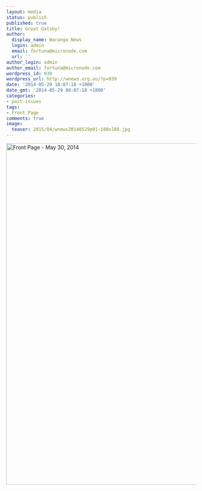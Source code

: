 ```yaml
---
layout: media
status: publish
published: true
title: Great Gatsby!
author:
  display_name: Waranga News
  login: admin
  email: fortuna@micronode.com
  url: ''
author_login: admin
author_email: fortuna@micronode.com
wordpress_id: 939
wordpress_url: http://wnews.org.au/?p=939
date: '2014-05-29 18:07:18 +1000'
date_gmt: '2014-05-29 08:07:18 +1000'
categories:
- past-issues
tags:
- Front Page
comments: true
image:
  teaser: 2015/04/wnews20140529p01-188x188.jpg
---
```


<a href="{{ site.url }}/images/2014/05/wnews20140529p01.pdf"><img class="alignnone size-full wp-image-937" alt="Front Page - May 30, 2014" src="{{ site.url }}/images/2014/05/wnews20140529p01.jpg" width="624" height="907" /></a>
